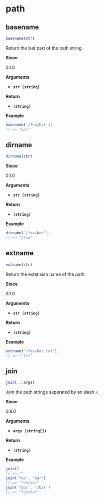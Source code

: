 # path

## basename

```js
basename(str)
```
Return the last part of the path string.

**Since**

0.1.0

**Arguments**

* **`str (string)`**

**Return**

* **`(string)`**

**Example**

```js
basename('/foo/bar');
// => "bar"
```

## dirname

```js
dirname(str)
```

**Since**

0.1.0

**Arguments**

* **`str (string)`**

**Return**

* **`(string)`**

**Example**

```js
dirname('/foo/bar');
// => "/foo"
```

## extname

```js
extname(str)
```

Return the extension name of the path.

**Since**

0.1.0

**Arguments**

* **`str (string)`**

**Return**

* **`(string)`**

**Example**

```js
extname('/foo/bar.txt');
// => ".txt"
```

## join

```js
join(...args)
```

Join the path strings seperated by an slash `/`.

**Since**

0.8.0

**Arguments**

* **`args (string[])`**

**Return**

* **`(string)`**

**Example**

```js
join()
// => ""
join('foo', 'bar')
// => "foo/bar"
join('foo/', '/bar')
// => "foo/bar"
```
